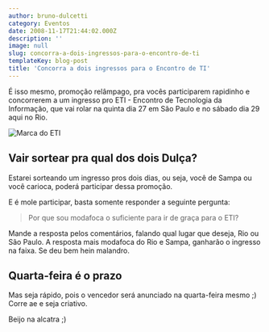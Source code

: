 ```yaml
---
author: bruno-dulcetti
category: Eventos
date: 2008-11-17T21:44:02.000Z
description: ''
image: null
slug: concorra-a-dois-ingressos-para-o-encontro-de-ti
templateKey: blog-post
title: 'Concorra a dois ingressos para o Encontro de TI'
---
```


É isso mesmo, promoção relâmpago, pra vocês participarem rapidinho e concorrerem a um ingresso pro ETI - Encontro de Tecnologia da Informação, que vai rolar na quinta dia 27 em São Paulo e no sábado dia 29 aqui no Rio.

<img src="/assets/images/posts/logo-eti-maior.jpg" alt="Marca do ETI" />

## Vair sortear pra qual dos dois Dulça?

Estarei sorteando um ingresso pros dois dias, ou seja, você de Sampa ou você carioca, poderá participar dessa promoção.

E é mole participar, basta somente responder a seguinte pergunta:

<blockquote>Por que sou modafoca o suficiente para ir de graça para o ETI?</blockquote>

Mande a resposta pelos comentários, falando qual lugar que deseja, Rio ou São Paulo. A resposta mais modafoca do Rio e Sampa, ganharão o ingresso na faixa. Se deu bem hein malandro.

## Quarta-feira é o prazo

Mas seja rápido, pois o vencedor será anunciado na quarta-feira mesmo ;) Corre ae e seja criativo.

Beijo na alcatra ;)
